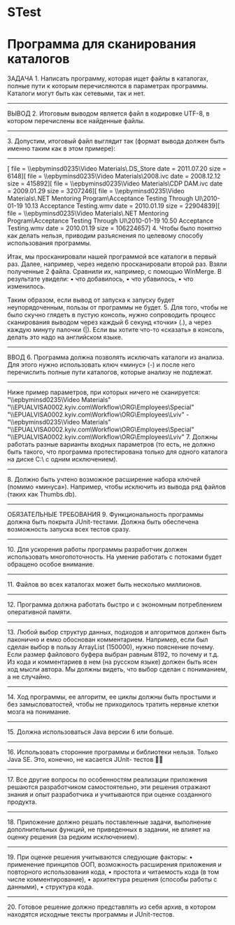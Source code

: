 # STest
<h1> Программа для сканирования каталогов </h1>
ЗАДАЧА 
1. Написать программу, которая ищет файлы в каталогах, полные пути к которым перечисляются в параметрах программы. Каталоги могут быть как сетевыми, так и нет. 
<hr>
ВЫВОД 
2. Итоговым выводом является файл в кодировке UTF-8, в котором перечислены все найденные файлы. 
<hr>
3. Допустим, итоговый файл выглядит так (формат вывода должен быть именно таким как в этом примере): 
<hr>
[ 
file = \\epbyminsd0235\Video Materials\.DS_Store 
date = 2011.07.20 
size = 6148][ 
file = \\epbyminsd0235\Video Materials\2008.ivc 
date = 2008.12.12 
size = 415892][ 
file = \\epbyminsd0235\Video Materials\CDP DAM.ivc 
date = 2009.01.29 
size = 3207246][ 
file = \\epbyminsd0235\Video Materials\.NET Mentoring Program\Acceptance Testing Through UI\2010-01-19 10.13 Acceptance Testing.wmv 
date = 2010.01.19 
size = 22904839][ 
file = \\epbyminsd0235\Video Materials\.NET Mentoring Program\Acceptance Testing Through UI\2010-01-19 10.50 Acceptance Testing.wmv 
date = 2010.01.19 
size = 106224657] 
4. Чтобы было понятно как делать нельзя, приводим разъяснения по целевому способу использования программы. 

Итак, мы просканировали нашей программой все каталоги в первый раз. Далее, например, через неделю просканировали второй раз. Взяли полученные 2 файла. Сравнили их, например, с помощью WinMerge. В результате увидели: 
• что добавилось, 
• что убавилось, 
• что изменилось. 

Таким образом, если вывод от запуска к запуску будет неупорядоченным, пользы от программы не будет. 
5. Для того, чтобы не было скучно глядеть в пустую консоль, нужно сопроводить процесс сканирования выводом через каждый 6 секунд «точки» (.), а через каждую минуту палочки (|). Если вы хотите что-то «сказать» в консоль, делать это надо на английском языке. 
<hr>
ВВОД 
6. Программа должна позволять исключать каталоги из анализа. Для этого нужно использовать ключ «минус» (-) и после него перечислить полные пути каталогов, которые анализу не подлежат. 
<hr>
Ниже пример параметров, при которых ничего не сканируется: 
"\\epbyminsd0235\Video Materials" "\\EPUALVISA0002.kyiv.com\Workflow\ORG\Employees\Special" "\\EPUALVISA0002.kyiv.com\Workflow\ORG\Employees\Lviv" - "\\epbyminsd0235\Video Materials" "\\EPUALVISA0002.kyiv.com\Workflow\ORG\Employees\Special" "\\EPUALVISA0002.kyiv.com\Workflow\ORG\Employees\Lviv" 
7. Должны работать разные варианты входных параметров (то есть, не должно быть такого, что программа протестирована только для одного каталога на диске C:\ c одним исключением). 
<hr>
8. Должно быть учтено возможное расширение набора ключей (помимо «минуса»). Например, чтобы исключить из вывода ряд файлов (таких как Thumbs.db). 
<hr>
ОБЯЗАТЕЛЬНЫЕ ТРЕБОВАНИЯ 
9. Функциональность программы должна быть покрыта JUnit-тестами. Должна быть обеспечена возможность запуска всех тестов сразу. 
<hr>
10. Для ускорения работы программы разработчик должен использовать многопоточность. На умение работать с потоками будет обращено особое внимание. 
<hr>
11. Файлов во всех каталогах может быть несколько миллионов. 
<hr>
12. Программа должна работать быстро и с экономным потреблением оперативной памяти. 
<hr>
13. Любой выбор структур данных, подходов и алгоритмов должен быть лаконично и емко обоснован комментарием. Например, если был сделан выбор в пользу ArrayList (150000), нужно пояснение почему. Если размер файлового буфера выбран равным 8192, то почему и т.д. Из кода и комментариев в нем (на русском языке) должен быть ясен ход мысли автора. Мы должны видеть, что выбор сделан с пониманием, а не случайно. 
<hr>
14. Ход программы, ее алгоритм, ее циклы должны быть простыми и без замысловатостей, чтобы не приходилось тратить нервные клетки мозга на понимание. 
<hr>
15. Должна использоваться Java версии 6 или больше. 
<hr>
16. Использовать сторонние программы и библиотеки нельзя. Только Java SE. Это, конечно, не касается JUnit- тестов 
<hr>
17. Все другие вопросы по особенностям реализации приложения решаются разработчиком самостоятельно, эти решения отражают знания и опыт разработчика и учитываются при оценке созданного продукта. 
<hr>
18. Приложение должно решать поставленные задачи, выполнение дополнительных функций, не приведенных в задании, не влияет на оценку решения (за редким исключением). 
<hr>
19. При оценке решения учитываются следующие факторы: 
• применение принципов ООП, возможность расширения приложения и повторного использования кода, 
• простота и читаемость кода (в том числе комментирование), 
• архитектура решения (способы работы с данными), 
• структура кода. 
<hr>
20. Готовое решение должно представлять из себя архив, в котором находятся исходные тексты программы и JUnit-тестов. 
